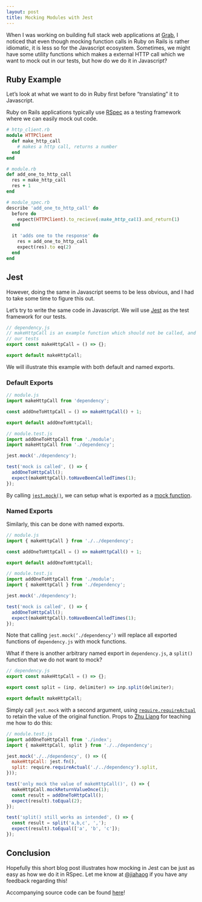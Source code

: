 ```yaml
---
layout: post
title: Mocking Modules with Jest
---
```


When I was working on building full stack web applications at [Grab](https://www.grab.com), I noticed that even though mocking function calls in Ruby on Rails is rather idiomatic, it is less so for the Javascript ecosystem. Sometimes, we might have some utility functions which makes a external HTTP call which we want to mock out in our tests, but how do we do it in Javascript?

## Ruby Example

Let’s look at what we want to do in Ruby first before “translating” it to Javascript.

Ruby on Rails applications typically use [RSpec](https://github.com/rspec/rspec) as a testing framework where we can easily mock out code.

```ruby
# http_client.rb
module HTTPClient
  def make_http_call
    # makes a http call, returns a number
  end
end
```

```ruby
# module.rb
def add_one_to_http_call
  res = make_http_call
  res + 1
end
```

```ruby
# module_spec.rb
describe 'add_one_to_http_call' do
  before do
    expect(HTTPClient).to_recieve(:make_http_call).and_return(1)
  end

  it 'adds one to the response' do
    res = add_one_to_http_call
    expect(res).to eq(2)
  end
end
```

## Jest

However, doing the same in Javascript seems to be less obvious, and I had to take some time to figure this out.

Let’s try to write the same code in Javascript. We will use [Jest](https://facebook.github.io/jest/) as the test framework for our tests.

```javascript
// dependency.js
// makeHttpCall is an example function which should not be called, and should be mocked out in
// our tests
export const makeHttpCall = () => {};

export default makeHttpCall;
```

We will illustrate this example with both default and named exports.

### Default Exports

```javascript
// module.js
import makeHttpCall from 'dependency';

const addOneToHttpCall = () => makeHttpCall() + 1;

export default addOneToHttpCall;
```

```javascript
// module.test.js
import addOneToHttpCall from './module';
import makeHttpCall from './dependency';

jest.mock('./dependency');

test('mock is called', () => {
  addOneToHttpCall();
  expect(makeHttpCall).toHaveBeenCalledTimes(1);
});
```

By calling [`jest.mock()`](https://facebook.github.io/jest/docs/en/jest-object.html#jestmockmodulename-factory-options), we can setup what is exported as a [mock function](https://facebook.github.io/jest/docs/en/mock-function-api.html).

### Named Exports

Similarly, this can be done with named exports.

```javascript
// module.js
import { makeHttpCall } from './../dependency';

const addOneToHttpCall = () => makeHttpCall() + 1;

export default addOneToHttpCall;
```

```javascript
// module.test.js
import addOneToHttpCall from './module';
import { makeHttpCall } from './dependency';

jest.mock('./dependency');

test('mock is called', () => {
  addOneToHttpCall();
  expect(makeHttpCall).toHaveBeenCalledTimes(1);
});
```

Note that calling `jest.mock(‘./dependency’)` will replace all exported functions of `dependency.js` with mock functions.

What if there is another arbitrary named export in `dependency.js`, a `split()` function that we do not want to mock?

```javascript
// dependency.js
export const makeHttpCall = () => {};

export const split = (inp, delimiter) => inp.split(delimiter);

export default makeHttpCall;
```

Simply call `jest.mock` with a second argument, using [`require.requireActual`](https://facebook.github.io/jest/docs/en/api.html#requirerequireactualmodulename) to retain the value of the original function. Props to [Zhu Liang](https://paradite.com/) for teaching me how to do this:

```javascript
// module.test.js
import addOneToHttpCall from './index';
import { makeHttpCall, split } from './../dependency';

jest.mock('./../dependency', () => ({
  makeHttpCall: jest.fn(),
  split: require.requireActual('./../dependency').split,
}));

test('only mock the value of makeHttpCall()', () => {
  makeHttpCall.mockReturnValueOnce(1);
  const result = addOneToHttpCall();
  expect(result).toEqual(2);
});

test('split() still works as intended', () => {
  const result = split('a,b,c', ',');
  expect(result).toEqual(['a', 'b', 'c']);
});
```

## Conclusion

Hopefully this short blog post illustrates how mocking in Jest can be just as easy as how we do it in RSpec. Let me know at [@jiahaog](https://twitter.com/jiahaog) if you have any feedback regarding this!

Accompanying source code can be found [here](https://github.com/jiahaog/jest-mock-example)!
